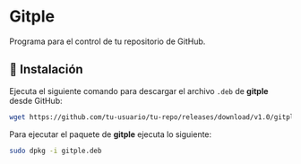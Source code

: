 # Gitple
Programa para el control de tu repositorio de GitHub.

## 🔹 Instalación
Ejecuta el siguiente comando para descargar el archivo `.deb` de **gitple** desde GitHub:
```bash
wget https://github.com/tu-usuario/tu-repo/releases/download/v1.0/gitple.deb
```
Para ejecutar el paquete de **gitple** ejecuta lo siguiente:
```bash
sudo dpkg -i gitple.deb
```
